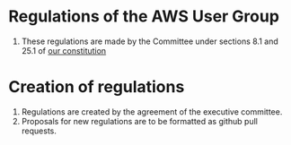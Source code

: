 # Regulations of the AWS User Group

1. These regulations are made by the Committee under sections 8.1 and 25.1 of [our constitution](./constitution.md)

# Creation of regulations

1. Regulations are created by the agreement of the executive committee.
1. Proposals for new regulations are to be formatted as github pull requests.
